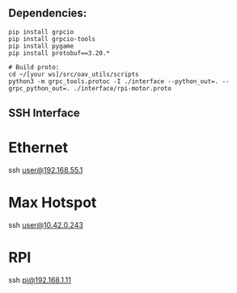 ## Dependencies:
```Shell
pip install grpcio
pip install grpcio-tools
pip install pygame
pip install protobuf==3.20.*

# Build proto:
cd ~/[your ws]/src/oav_utils/scripts
python3 -m grpc_tools.protoc -I ./interface --python_out=. --grpc_python_out=. ./interface/rpi-motor.proto
```

## SSH Interface
# Ethernet
ssh user@192.168.55.1

# Max Hotspot
ssh user@10.42.0.243

# RPI
ssh pi@192.168.1.11